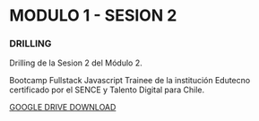 
# MODULO 1 - SESION 2
### DRILLING

Drilling de la Sesion 2 del Módulo 2.

Bootcamp Fullstack Javascript Trainee de la institución Edutecno certificado por el SENCE y Talento Digital para Chile.

[GOOGLE DRIVE DOWNLOAD](https://drive.google.com/file/d/15t_vKPfml8xvMr3NObqPSpYWECGBouPq/view?usp=drive_link)
